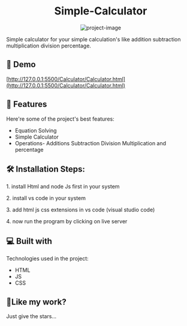 <h1 align="center" id="title">Simple-Calculator</h1>

<p align="center"><img src="https://socialify.git.ci/Manish-Yadav77/Simple-Calculator/image?language=1&amp;owner=1&amp;name=1&amp;stargazers=1&amp;theme=Light" alt="project-image"></p>

<p id="description">Simple calculator for your simple calculation's like addition subtraction multiplication division percentage.</p>

<h2>🚀 Demo</h2>

[http://127.0.0.1:5500/Calculator/Calculator.html](http://127.0.0.1:5500/Calculator/Calculator.html)

  
  
<h2>🧐 Features</h2>

Here're some of the project's best features:

*   Equation Solving
*   Simple Calculator
*   Operations- Additions Subtraction Division Multiplication and percentage

<h2>🛠️ Installation Steps:</h2>

<p>1. install Html and node Js first in your system</p>

<p>2. install vs code in your system</p>

<p>3. add html js css extensions in vs code (visual studio code)</p>

<p>4. now run the program by clicking on live server</p>

  
  
<h2>💻 Built with</h2>

Technologies used in the project:

*   HTML
*   JS
*   CSS

<h2>💖Like my work?</h2>

Just give the stars...
